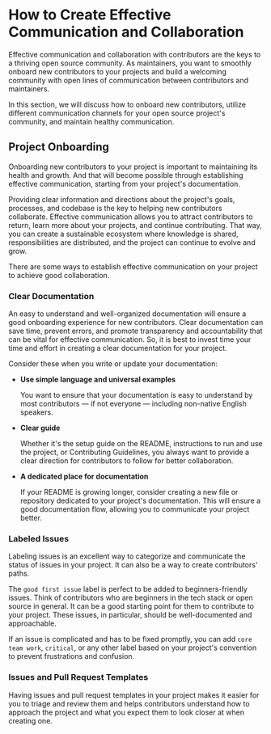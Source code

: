 # How to Create Effective Communication and Collaboration

Effective communication and collaboration with contributors are the keys to a thriving open source community. As maintainers, you want to smoothly onboard new contributors to your projects and build a welcoming community with open lines of communication between contributors and maintainers.

In this section, we will discuss how to onboard new contributors, utilize different communication channels for your open source project's community, and maintain healthy communication.

## Project Onboarding

Onboarding new contributors to your project is important to maintaining its health and growth. And that will become possible through establishing effective communication, starting from your project's documentation.

Providing clear information and directions about the project's goals, processes, and codebase is the key to helping new contributors collaborate. Effective communication allows you to attract contributors to return, learn more about your projects, and continue contributing. That way, you can create a sustainable ecosystem where knowledge is shared, responsibilities are distributed, and the project can continue to evolve and grow.

There are some ways to establish effective communication on your project to achieve good collaboration.

### Clear Documentation

An easy to understand and well-organized documentation will ensure a good onboarding experience for new contributors. Clear documentation can save time, prevent errors, and promote transparency and accountability that can be vital for effective communication. So, it is best to invest time your time and effort in creating a clear documentation for your project.

Consider these when you write or update your documentation:

- **Use simple language and universal examples**

  You want to ensure that your documentation is easy to understand by most contributors — if not everyone — including non-native English speakers.

- **Clear guide**

  Whether it's the setup guide on the README, instructions to run and use the project, or Contributing Guidelines, you always want to provide a clear direction for contributors to follow for better collaboration.

- **A dedicated place for documentation**

  If your README is growing longer, consider creating a new file or repository dedicated to your project's documentation. This will ensure a good documentation flow, allowing you to communicate your project better.

### Labeled Issues

Labeling issues is an excellent way to categorize and communicate the status of issues in your project. It can also be a way to create contributors' paths.

The `good first issue` label is perfect to be added to beginners-friendly issues. Think of contributors who are beginners in the tech stack or open source in general. It can be a good starting point for them to contribute to your project. These issues, in particular, should be well-documented and approachable.

If an issue is complicated and has to be fixed promptly, you can add `core team work`, `critical`, or any other label based on your project's convention to prevent frustrations and confusion.

### Issues and Pull Request Templates

Having issues and pull request templates in your project makes it easier for you to triage and review them and helps contributors understand how to approach the project and what you expect them to look closer at when creating one.
